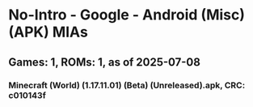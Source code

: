 # No-Intro - Google - Android (Misc) (APK) MIAs
## Games: 1, ROMs: 1, as of 2025-07-08

### Minecraft (World) (1.17.11.01) (Beta) (Unreleased).apk, CRC: c010143f
